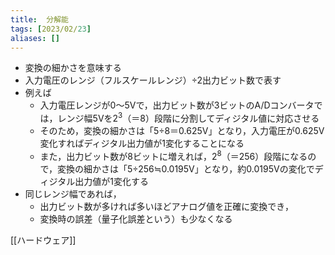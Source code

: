 ```yaml
---
title:  分解能
tags: [2023/02/23]
aliases: []
---
```


- 変換の細かさを意味する
- 入力電圧のレンジ（フルスケールレンジ）÷2出力ビット数で表す
- 例えば
	- 入力電圧レンジが0～5Vで，出力ビット数が3ビットのA/Dコンバータでは，レンジ幅5Vを$2^3$（＝8）段階に分割してディジタル値に対応させる
	- そのため，変換の細かさは「5÷8＝0.625V」となり，入力電圧が0.625V変化すればディジタル出力値が1変化することになる
	- また，出力ビット数が8ビットに増えれば，$2^8$（＝256）段階になるので，変換の細かさは「5÷256≒0.0195V」となり，約0.0195Vの変化でディジタル出力値が1変化する
- 同じレンジ幅であれば，
	- 出力ビット数が多ければ多いほどアナログ値を正確に変換でき，
	- 変換時の誤差（量子化誤差という）も少なくなる


[[ハードウェア]]